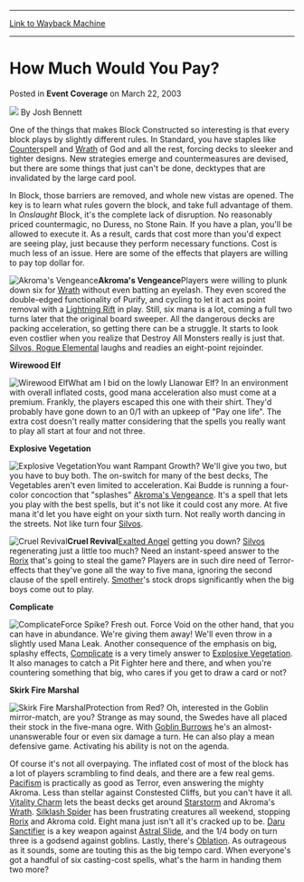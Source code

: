 
---
[Link to Wayback Machine](https://web.archive.org/web/20171030102708/https://magic.wizards.com/en/articles/archive/event-coverage/how-much-would-you-pay-2003-03-22)

[_metadata_:author]:- "Josh Bennett"
[_metadata_:description]:- "One of the things that makes Block Constructed so interesting is that every block plays by slightly different rules. In Standard, you have staples like Counterspell and Wrath of God and all the rest, forcing decks to sleeker and tighter designs. New strategies emerge and countermeasures are devised, but there are some things that just can't be done, decktypes that are invalidated by the large card pool."
[_metadata_:generator]:- "Drupal 7 (http://drupal.org)"
[_metadata_:node]:- "801476"
[_metadata_:publish_date]:- "2003-03-22"
[_metadata_:source]:- "div-main-content"
[_metadata_:title]:- "How Much Would You Pay?"
[_metadata_:wayback_capture_timestamp]:- "2017-10-30 10:27:08"
[_metadata_:wayback_raw_url]:- "https://web.archive.org/web/20171030102708id_/https://magic.wizards.com/en/articles/archive/event-coverage/how-much-would-you-pay-2003-03-22"
[_metadata_:wayback_url]:- "https://magic.wizards.com/en/articles/archive/event-coverage/how-much-would-you-pay-2003-03-22"
---


How Much Would You Pay?
=======================



 Posted in **Event Coverage**
 on March 22, 2003 






![](https://media.magic.wizards.com/styles/auth_small/public/images/person/authorpic_joshbennett.jpg)
By Josh Bennett











One of the things that makes Block Constructed so interesting is that every block plays by slightly different rules. In Standard, you have staples like [Counter](http://gatherer.wizards.com/Pages/Card/Details.aspx?name=Counter)spell and [Wrath](http://gatherer.wizards.com/Pages/Card/Details.aspx?name=Wrath) of God and all the rest, forcing decks to sleeker and tighter designs. New strategies emerge and countermeasures are devised, but there are some things that just can't be done, decktypes that are invalidated by the large card pool.

In Block, those barriers are removed, and whole new vistas are opened. The key is to learn what rules govern the block, and take full advantage of them. In *Onslaught* Block, it's the complete lack of disruption. No reasonably priced countermagic, no Duress, no Stone Rain. If you have a plan, you'll be allowed to execute it. As a result, cards that cost more than you'd expect are seeing play, just because they perform necessary functions. Cost is much less of an issue. Here are some of the effects that players are willing to pay top dollar for.

![Akroma's Vengeance](http://gatherer.wizards.com/Handlers/Image.ashx?type=card&name=Akroma%27s+Vengeance)**Akroma's Vengeance**Players were willing to plunk down six for [Wrath](http://gatherer.wizards.com/Pages/Card/Details.aspx?name=Wrath) without even batting an eyelash. They even scored the double-edged functionality of Purify, and cycling to let it act as point removal with a [Lightning Rift](http://gatherer.wizards.com/Pages/Card/Details.aspx?name=Lightning+Rift) in play. Still, six mana is a lot, coming a full two turns later that the original board sweeper. All the dangerous decks are packing acceleration, so getting there can be a struggle. It starts to look even costlier when you realize that Destroy All Monsters really is just that. [Silvos, Rogue Elemental](http://gatherer.wizards.com/Pages/Card/Details.aspx?name=Silvos%2C+Rogue+Elemental) laughs and readies an eight-point rejoinder. 

**Wirewood Elf**

![Wirewood Elf](http://gatherer.wizards.com/Handlers/Image.ashx?type=card&name=Wirewood+Elf)What am I bid on the lowly Llanowar Elf? In an environment with overall inflated costs, good mana acceleration also must come at a premium. Frankly, the players escaped this one with their shirt. They'd probably have gone down to an 0/1 with an upkeep of "Pay one life". The extra cost doesn't really matter considering that the spells you really want to play all start at four and not three.

**Explosive Vegetation**

![Explosive Vegetation](http://gatherer.wizards.com/Handlers/Image.ashx?type=card&name=Explosive+Vegetation)You want Rampant Growth? We'll give you two, but you have to buy both. The on-switch for many of the best decks, The Vegetables aren't even limited to acceleration. Kai Budde is running a four-color concoction that "splashes" [Akroma's Vengeance](http://gatherer.wizards.com/Pages/Card/Details.aspx?name=Akroma%27s+Vengeance). It's a spell that lets you play with the best spells, but it's not like it could cost any more. At five mana it'd let you have eight on your sixth turn. Not really worth dancing in the streets. Not like turn four [Silvos](http://gatherer.wizards.com/Pages/Card/Details.aspx?name=Silvos).

![Cruel Revival](http://gatherer.wizards.com/Handlers/Image.ashx?type=card&name=Cruel+Revival)**Cruel Revival**[Exalted Angel](http://gatherer.wizards.com/Pages/Card/Details.aspx?name=Exalted+Angel) getting you down? [Silvos](http://gatherer.wizards.com/Pages/Card/Details.aspx?name=Silvos) regenerating just a little too much? Need an instant-speed answer to the [Rorix](http://gatherer.wizards.com/Pages/Card/Details.aspx?name=Rorix) that's going to steal the game? Players are in such dire need of Terror-effects that they've gone all the way to five mana, ignoring the second clause of the spell entirely. [Smother](http://gatherer.wizards.com/Pages/Card/Details.aspx?name=Smother)'s stock drops significantly when the big boys come out to play.

**Complicate**

![Complicate](http://gatherer.wizards.com/Handlers/Image.ashx?type=card&name=Complicate)Force Spike? Fresh out. Force Void on the other hand, that you can have in abundance. We're giving them away! We'll even throw in a slightly used Mana Leak. Another consequence of the emphasis on big, splashy effects, [Complicate](http://gatherer.wizards.com/Pages/Card/Details.aspx?name=Complicate) is a very timely answer to [Explosive Vegetation](http://gatherer.wizards.com/Pages/Card/Details.aspx?name=Explosive+Vegetation). It also manages to catch a Pit Fighter here and there, and when you're countering something that big, who cares if you get to draw a card or not?

**Skirk Fire Marshal**

![Skirk Fire Marshal](http://gatherer.wizards.com/Handlers/Image.ashx?type=card&name=Skirk+Fire+Marshal)Protection from Red? Oh, interested in the Goblin mirror-match, are you? Strange as may sound, the Swedes have all placed their stock in the five-mana ogre. With [Goblin Burrows](http://gatherer.wizards.com/Pages/Card/Details.aspx?name=Goblin+Burrows) he's an almost-unanswerable four or even six damage a turn. He can also play a mean defensive game. Activating his ability is not on the agenda.

Of course it's not all overpaying. The inflated cost of most of the block has a lot of players scrambling to find deals, and there are a few real gems. [Pacifism](http://gatherer.wizards.com/Pages/Card/Details.aspx?name=Pacifism) is practically as good as Terror, even answering the mighty Akroma. Less than stellar against Constested Cliffs, but you can't have it all. [Vitality Charm](http://gatherer.wizards.com/Pages/Card/Details.aspx?name=Vitality+Charm) lets the beast decks get around [Starstorm](http://gatherer.wizards.com/Pages/Card/Details.aspx?name=Starstorm) and Akroma's [Wrath](http://gatherer.wizards.com/Pages/Card/Details.aspx?name=Wrath). [Silklash Spider](http://gatherer.wizards.com/Pages/Card/Details.aspx?name=Silklash+Spider) has been frustrating creatures all weekend, stopping [Rorix](http://gatherer.wizards.com/Pages/Card/Details.aspx?name=Rorix) and Akroma cold. Eight mana just isn't all it's cracked up to be. [Daru Sanctifier](http://gatherer.wizards.com/Pages/Card/Details.aspx?name=Daru+Sanctifier) is a key weapon against [Astral Slide](http://gatherer.wizards.com/Pages/Card/Details.aspx?name=Astral+Slide), and the 1/4 body on turn three is a godsend against goblins. Lastly, there's [Oblation](http://gatherer.wizards.com/Pages/Card/Details.aspx?name=Oblation). As outrageous as it sounds, some are touting this as the big tempo card. When everyone's got a handful of six casting-cost spells, what's the harm in handing them two more?







